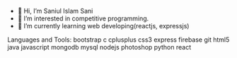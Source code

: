 - 👋 Hi, I’m Saniul Islam Sani
- 👀 I’m interested in competitive programming.
- 🌱 I’m currently learning web developing(reactjs, expressjs)

Languages and Tools:
bootstrap c cplusplus css3 express firebase git html5 java javascript mongodb mysql nodejs photoshop python react

<!---
Sani1189/Sani1189 is a ✨ special ✨ repository because its `README.md` (this file) appears on your GitHub profile.
You can click the Preview link to take a look at your changes.
--->
